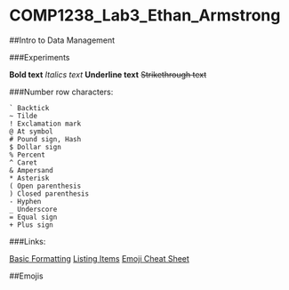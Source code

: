 # COMP1238_Lab3_Ethan_Armstrong
##Intro to Data Management                                                                                                                                                                                                                                                             

###Experiments

**Bold text**
*Italics text*
__Underline text__
~~Strikethrough text~~

###Number row characters:
```
` Backtick
~ Tilde
! Exclamation mark
@ At symbol
# Pound sign, Hash
$ Dollar sign
% Percent
^ Caret
& Ampersand
* Asterisk
( Open parenthesis
) Closed parenthesis
- Hyphen
_ Underscore
= Equal sign
+ Plus sign

```

###Links:

[Basic Formatting](https://docs.github.com/en/get-started/writing-on-github/getting-started-with-writing-and-formatting-on-github/basic-writing-and-formatting-syntax#links)
[Listing Items](https://gist.github.com/grahamperrin/9e382d743731d03e275ae0f46aea9649#using-bullet-points-effectively)
[Emoji Cheat Sheet](https://github.com/ikatyang/emoji-cheat-sheet/blob/master/README.md)

##Emojis
